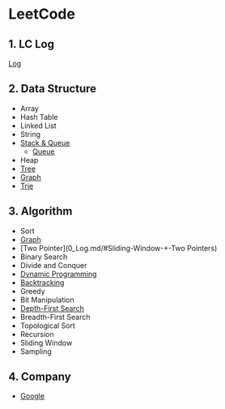 # LeetCode

## 1. LC Log
[Log](0_Log.md)


## 2. Data Structure
* Array
* Hash Table
* Linked List
* String
* [Stack & Queue](Conclusions/LeetCode_Queue_&_Stack.md)
    * [Queue](0_Log.md/#Queue-&-Stack)
* Heap
* [Tree](0_Log.md/#Tree)
* [Graph](0_Log.md/#Graph)
* [Trie](0_Log.md/#Trie)


## 3. Algorithm
* Sort
* [Graph](0_Log.md/#Graph)
* [Two Pointer](0_Log.md/#Sliding-Window-+-Two Pointers)
* Binary Search
* Divide and Conquer
* [Dynamic Programming](0_Log.md/#Dynamic-Programming)
* [Backtracking](0_Log.md/#Backtracking)
* Greedy
* Bit Manipulation
* [Depth-First Search](0_Log.md/#DFS)
* Breadth-First Search
* Topological Sort
* Recursion
* Sliding Window
* Sampling

## 4. Company
* [Google](Google/0_Google_Online_Assessment_Questions.md)


